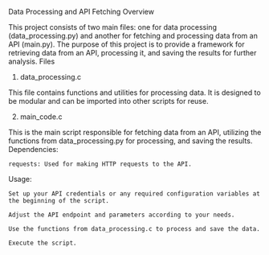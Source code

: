 Data Processing and API Fetching
Overview

This project consists of two main files: one for data processing (data_processing.py) and another for fetching and processing data from an API (main.py). The purpose of this project is to provide a framework for retrieving data from an API, processing it, and saving the results for further analysis.
Files
1. data_processing.c

This file contains functions and utilities for processing data. It is designed to be modular and can be imported into other scripts for reuse.

2. main_code.c

This is the main script responsible for fetching data from an API, utilizing the functions from data_processing.py for processing, and saving the results.
Dependencies:

    requests: Used for making HTTP requests to the API.

Usage:

    Set up your API credentials or any required configuration variables at the beginning of the script.

    Adjust the API endpoint and parameters according to your needs.

    Use the functions from data_processing.c to process and save the data.

    Execute the script.
